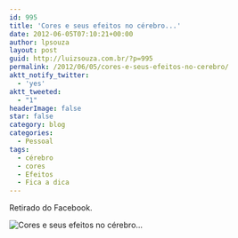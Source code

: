 ```yaml
---
id: 995
title: 'Cores e seus efeitos no cérebro...'
date: 2012-06-05T07:10:21+00:00
author: lpsouza
layout: post
guid: http://luizsouza.com.br/?p=995
permalink: /2012/06/05/cores-e-seus-efeitos-no-cerebro/
aktt_notify_twitter:
  - 'yes'
aktt_tweeted:
  - "1"
headerImage: false
star: false
category: blog
categories:
  - Pessoal
tags:
  - cérebro
  - cores
  - Efeitos
  - Fica a dica
---
```

Retirado do Facebook.

![Cores e seus efeitos no cérebro...](wp-content/upload/2012/06/wpid-facebook_51003.jpg)
